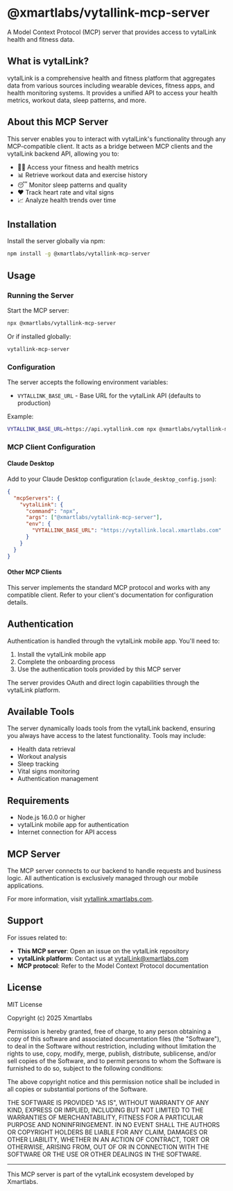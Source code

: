 # @xmartlabs/vytallink-mcp-server

A Model Context Protocol (MCP) server that provides access to vytalLink health and fitness data.

## What is vytalLink?

vytalLink is a comprehensive health and fitness platform that aggregates data from various sources including wearable devices, fitness apps, and health monitoring systems. It provides a unified API to access your health metrics, workout data, sleep patterns, and more.

## About this MCP Server

This server enables you to interact with vytalLink's functionality through any MCP-compatible client. It acts as a bridge between MCP clients and the vytalLink backend API, allowing you to:

- 🏃‍♂️ Access your fitness and health metrics
- 📊 Retrieve workout data and exercise history
- 😴 Monitor sleep patterns and quality
- ❤️ Track heart rate and vital signs
- 📈 Analyze health trends over time

## Installation

Install the server globally via npm:

```bash
npm install -g @xmartlabs/vytallink-mcp-server
```

## Usage

### Running the Server

Start the MCP server:

```bash
npx @xmartlabs/vytallink-mcp-server
```

Or if installed globally:

```bash
vytallink-mcp-server
```

### Configuration

The server accepts the following environment variables:

- `VYTALLINK_BASE_URL` - Base URL for the vytalLink API (defaults to production)

Example:
```bash
VYTALLINK_BASE_URL=https://api.vytallink.com npx @xmartlabs/vytallink-mcp-server
```

### MCP Client Configuration

#### Claude Desktop

Add to your Claude Desktop configuration (`claude_desktop_config.json`):

```json
{
  "mcpServers": {
    "vytalLink": {
      "command": "npx",
      "args": ["@xmartlabs/vytallink-mcp-server"],
      "env": {
        "VYTALLINK_BASE_URL": "https://vytallink.local.xmartlabs.com"
      }
    }
  }
}
```

#### Other MCP Clients

This server implements the standard MCP protocol and works with any compatible client. Refer to your client's documentation for configuration details.

## Authentication

Authentication is handled through the vytalLink mobile app. You'll need to:

1. Install the vytalLink mobile app
2. Complete the onboarding process
3. Use the authentication tools provided by this MCP server

The server provides OAuth and direct login capabilities through the vytalLink platform.

## Available Tools

The server dynamically loads tools from the vytalLink backend, ensuring you always have access to the latest functionality. Tools may include:

- Health data retrieval
- Workout analysis
- Sleep tracking
- Vital signs monitoring
- Authentication management

## Requirements

- Node.js 16.0.0 or higher
- vytalLink mobile app for authentication
- Internet connection for API access

## MCP Server

The MCP server connects to our backend to handle requests and business logic. All authentication is exclusively managed through our mobile applications.

For more information, visit [vytallink.xmartlabs.com](https://vytallink.xmartlabs.com/).

## Support

For issues related to:
- **This MCP server**: Open an issue on the vytalLink repository
- **vytalLink platform**: Contact us at vytalLink@xmartlabs.com
- **MCP protocol**: Refer to the Model Context Protocol documentation

## License

MIT License

Copyright (c) 2025 Xmartlabs

Permission is hereby granted, free of charge, to any person obtaining a copy
of this software and associated documentation files (the "Software"), to deal
in the Software without restriction, including without limitation the rights
to use, copy, modify, merge, publish, distribute, sublicense, and/or sell
copies of the Software, and to permit persons to whom the Software is
furnished to do so, subject to the following conditions:

The above copyright notice and this permission notice shall be included in all
copies or substantial portions of the Software.

THE SOFTWARE IS PROVIDED "AS IS", WITHOUT WARRANTY OF ANY KIND, EXPRESS OR
IMPLIED, INCLUDING BUT NOT LIMITED TO THE WARRANTIES OF MERCHANTABILITY,
FITNESS FOR A PARTICULAR PURPOSE AND NONINFRINGEMENT. IN NO EVENT SHALL THE
AUTHORS OR COPYRIGHT HOLDERS BE LIABLE FOR ANY CLAIM, DAMAGES OR OTHER
LIABILITY, WHETHER IN AN ACTION OF CONTRACT, TORT OR OTHERWISE, ARISING FROM,
OUT OF OR IN CONNECTION WITH THE SOFTWARE OR THE USE OR OTHER DEALINGS IN THE
SOFTWARE.

---

This MCP server is part of the vytalLink ecosystem developed by Xmartlabs.
